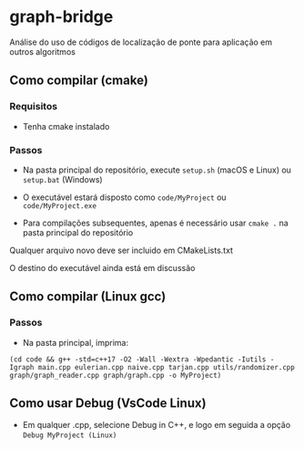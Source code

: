 # graph-bridge
Análise do uso de códigos de localização de ponte para aplicação em outros algoritmos


## Como compilar (cmake)

### Requisitos
- Tenha cmake instalado

### Passos
- Na pasta principal do repositório, execute `setup.sh` (macOS e Linux) ou `setup.bat` (Windows)

- O executável estará disposto como `code/MyProject` ou `code/MyProject.exe`

- Para compilações subsequentes, apenas é necessário usar `cmake .` na pasta principal do repositório


Qualquer arquivo novo deve ser incluido em CMakeLists.txt
 
O destino do executável ainda está em discussão


## Como compilar (Linux gcc)

### Passos
- Na pasta principal, imprima: 

```(cd code && g++ -std=c++17 -O2 -Wall -Wextra -Wpedantic -Iutils -Igraph main.cpp eulerian.cpp naive.cpp tarjan.cpp utils/randomizer.cpp graph/graph_reader.cpp graph/graph.cpp -o MyProject)```


## Como usar Debug (VsCode Linux)
- Em qualquer .cpp, selecione Debug in C++, e logo em seguida a opção `Debug MyProject (Linux)`